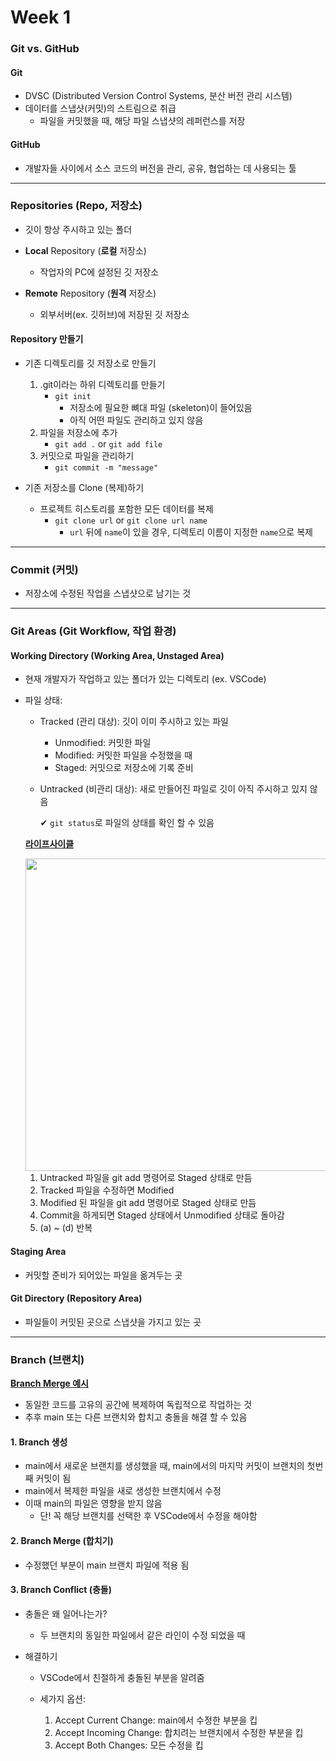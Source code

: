 # Week 1

### Git vs. GitHub

#### Git

- DVSC (Distributed Version Control Systems, 분산 버전 관리 시스템)
- 데이터를 스냅샷(커밋)의 스트림으로 취급
  - 파일을 커밋했을 때, 해당 파일 스냅샷의 레퍼런스를 저장

#### GitHub

- 개발자들 사이에서 소스 코드의 버전을 관리, 공유, 협업하는 데 사용되는 툴

---

### Repositories (Repo, 저장소)

- 깃이 항상 주시하고 있는 폴더
- **Local** Repository (**로컬** 저장소)
  - 작업자의 PC에 설정된 깃 저장소
- **Remote** Repository (**원격** 저장소)

  - 외부서버(ex. 깃허브)에 저장된 깃 저장소

#### Repository 만들기

- 기존 디렉토리를 깃 저장소로 만들기

  1.  .git이라는 하위 디렉토리를 만들기
      - `git init`
        - 저장소에 필요한 뼈대 파일 (skeleton)이 들어있음
        - 아직 어떤 파일도 관리하고 있지 않음
  2.  파일을 저장소에 추가
      - `git add .` or `git add file`
  3.  커밋으로 파일을 관리하기
      - `git commit -m "message"`

- 기존 저장소를 Clone (복제)하기
  - 프로젝트 히스토리를 포함한 모든 데이터를 복제
    - `git clone url` or `git clone url name`
      - `url` 뒤에 `name`이 있을 경우, 디렉토리 이름이 지정한 `name`으로 복제

---

### Commit (커밋)

- 저장소에 수정된 작업을 스냅샷으로 남기는 것

---

### Git Areas (Git Workflow, 작업 환경)

#### Working Directory (Working Area, Unstaged Area)

- 현재 개발자가 작업하고 있는 폴더가 있는 디렉토리 (ex. VSCode)
- 파일 상태:

  - Tracked (관리 대상): 깃이 이미 주시하고 있는 파일
    - Unmodified: 커밋한 파일
    - Modified: 커밋한 파일을 수정했을 때
    - Staged: 커밋으로 저장소에 기록 준비
  - Untracked (비관리 대상): 새로 만들어진 파일로 깃이 아직 주시하고 있지 않음

    ✔︎ `git status`로 파일의 상태를 확인 할 수 있음

  **[라이프사이클](https://ordo.tistory.com/133)**

  <img src="https://git-scm.com/book/en/v2/images/lifecycle.png" width="500">

  1. Untracked 파일을 git add 명령어로 Staged 상태로 만듬
  2. Tracked 파일을 수정하면 Modified
  3. Modified 된 파일을 git add 명령어로 Staged 상태로 만듬
  4. Commit을 하게되면 Staged 상태에서 Unmodified 상태로 돌아감
  5. (a) ~ (d) 반복

#### Staging Area

- 커밋할 준비가 되어있는 파일을 옮겨두는 곳

#### Git Directory (Repository Area)

- 파일들이 커밋된 곳으로 스냅샷을 가지고 있는 곳

---

### Branch (브랜치)

**[Branch Merge 예시](/branch_merge.md)**

- 동일한 코드를 고유의 공간에 복제하여 독립적으로 작업하는 것
- 추후 main 또는 다른 브랜치와 합치고 충돌을 해결 할 수 있음

#### 1. Branch 생성

- main에서 새로운 브랜치를 생성했을 때, main에서의 마지막 커밋이 브랜치의 첫번째 커밋이 됨
- main에서 복제한 파일을 새로 생성한 브랜치에서 수정
- 이때 main의 파일은 영향을 받지 않음
  - 단! 꼭 해당 브랜치를 선택한 후 VSCode에서 수정을 해야함

#### 2. Branch Merge (합치기)

- 수정했던 부분이 main 브랜치 파일에 적용 됨

#### 3. Branch Conflict (충돌)

- 충돌은 왜 일어나는가?
  - 두 브랜치의 동일한 파일에서 같은 라인이 수정 되었을 때
- 해결하기

  - VSCode에서 친절하게 충돌된 부분을 알려줌
  - 세가지 옵션:

    1.  Accept Current Change: main에서 수정한 부분을 킵
    2.  Accept Incoming Change: 합치려는 브랜치에서 수정한 부분을 킵
    3.  Accept Both Changes: 모든 수정을 킵
